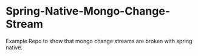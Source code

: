 # Spring-Native-Mongo-Change-Stream

Example Repo to show that mongo change streams are broken with spring native.
